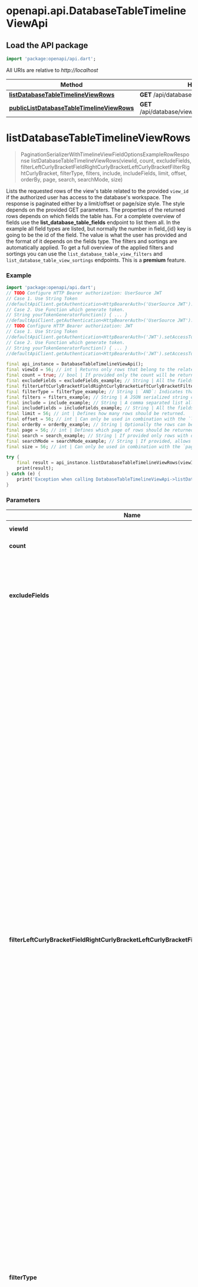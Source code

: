 # openapi.api.DatabaseTableTimelineViewApi

## Load the API package
```dart
import 'package:openapi/api.dart';
```

All URIs are relative to *http://localhost*

Method | HTTP request | Description
------------- | ------------- | -------------
[**listDatabaseTableTimelineViewRows**](DatabaseTableTimelineViewApi.md#listdatabasetabletimelineviewrows) | **GET** /api/database/views/timeline/{view_id}/ | 
[**publicListDatabaseTableTimelineViewRows**](DatabaseTableTimelineViewApi.md#publiclistdatabasetabletimelineviewrows) | **GET** /api/database/views/timeline/{slug}/public/rows/ | 


# **listDatabaseTableTimelineViewRows**
> PaginationSerializerWithTimelineViewFieldOptionsExampleRowResponse listDatabaseTableTimelineViewRows(viewId, count, excludeFields, filterLeftCurlyBracketFieldRightCurlyBracketLeftCurlyBracketFilterRightCurlyBracket, filterType, filters, include, includeFields, limit, offset, orderBy, page, search, searchMode, size)



Lists the requested rows of the view's table related to the provided `view_id` if the authorized user has access to the database's workspace. The response is paginated either by a limit/offset or page/size style. The style depends on the provided GET parameters. The properties of the returned rows depends on which fields the table has. For a complete overview of fields use the **list_database_table_fields** endpoint to list them all. In the example all field types are listed, but normally the number in field_{id} key is going to be the id of the field. The value is what the user has provided and the format of it depends on the fields type.  The filters and sortings are automatically applied. To get a full overview of the applied filters and sortings you can use the `list_database_table_view_filters` and `list_database_table_view_sortings` endpoints.  This is a **premium** feature.

### Example
```dart
import 'package:openapi/api.dart';
// TODO Configure HTTP Bearer authorization: UserSource JWT
// Case 1. Use String Token
//defaultApiClient.getAuthentication<HttpBearerAuth>('UserSource JWT').setAccessToken('YOUR_ACCESS_TOKEN');
// Case 2. Use Function which generate token.
// String yourTokenGeneratorFunction() { ... }
//defaultApiClient.getAuthentication<HttpBearerAuth>('UserSource JWT').setAccessToken(yourTokenGeneratorFunction);
// TODO Configure HTTP Bearer authorization: JWT
// Case 1. Use String Token
//defaultApiClient.getAuthentication<HttpBearerAuth>('JWT').setAccessToken('YOUR_ACCESS_TOKEN');
// Case 2. Use Function which generate token.
// String yourTokenGeneratorFunction() { ... }
//defaultApiClient.getAuthentication<HttpBearerAuth>('JWT').setAccessToken(yourTokenGeneratorFunction);

final api_instance = DatabaseTableTimelineViewApi();
final viewId = 56; // int | Returns only rows that belong to the related view's table.
final count = true; // bool | If provided only the count will be returned.
final excludeFields = excludeFields_example; // String | All the fields are included in the response by default. You can select a subset of fields by providing the exclude_fields query parameter. If you for example provide the following GET parameter `exclude_fields=field_1,field_2` then the fields with id `1` and id `2` are going to be excluded from the selection and response. 
final filterLeftCurlyBracketFieldRightCurlyBracketLeftCurlyBracketFilterRightCurlyBracket = filterLeftCurlyBracketFieldRightCurlyBracketLeftCurlyBracketFilterRightCurlyBracket_example; // String | The rows can optionally be filtered by the same view filters available for the views. Multiple filters can be provided if they follow the same format. The field and filter variable indicate how to filter and the value indicates where to filter on.  For example if you provide the following GET parameter `filter__field_1__equal=test` then only rows where the value of field_1 is equal to test are going to be returned.  The following filters are available: equal, not_equal, filename_contains, files_lower_than, has_file_type, contains, contains_not, contains_word, doesnt_contain_word, length_is_lower_than, higher_than, higher_than_or_equal, lower_than, lower_than_or_equal, is_even_and_whole, date_equal, date_before, date_before_or_equal, date_after_days_ago, date_after, date_after_or_equal, date_not_equal, date_equals_today, date_before_today, date_after_today, date_within_days, date_within_weeks, date_within_months, date_equals_days_ago, date_equals_months_ago, date_equals_years_ago, date_equals_week, date_equals_month, date_equals_day_of_month, date_equals_year, date_is, date_is_not, date_is_before, date_is_on_or_before, date_is_after, date_is_on_or_after, date_is_within, single_select_equal, single_select_not_equal, single_select_is_any_of, single_select_is_none_of, link_row_has, link_row_has_not, link_row_contains, link_row_not_contains, boolean, empty, not_empty, multiple_select_has, multiple_select_has_not, multiple_collaborators_has, multiple_collaborators_has_not, user_is, user_is_not, has_value_equal, has_not_value_equal, has_value_contains, has_not_value_contains, has_value_contains_word, has_not_value_contains_word, has_value_length_is_lower_than, has_all_values_equal, has_empty_value, has_not_empty_value, has_any_select_option_equal, has_none_select_option_equal.  **Please note that if the `filters` parameter is provided, this parameter will be ignored.**     **Please note that by passing the filter parameters the view filters saved for the view itself will be ignored.**
final filterType = filterType_example; // String | `AND`: Indicates that the rows must match all the provided filters.  `OR`: Indicates that the rows only have to match one of the filters.  This works only if two or more filters are provided.  **Please note that if the `filters` parameter is provided, this parameter will be ignored.**
final filters = filters_example; // String | A JSON serialized string containing the filter tree to apply to this view. The filter tree is a nested structure containing the filters that need to be applied.   An example of a valid filter tree is the following:`{\"filter_type\": \"AND\", \"filters\": [{\"field\": 1, \"type\": \"equal\", \"value\": \"test\"}]}`. The `field` value must be the ID of the field to filter on, or the name of the field if `user_field_names` is true.  The following filters are available: equal, not_equal, filename_contains, files_lower_than, has_file_type, contains, contains_not, contains_word, doesnt_contain_word, length_is_lower_than, higher_than, higher_than_or_equal, lower_than, lower_than_or_equal, is_even_and_whole, date_equal, date_before, date_before_or_equal, date_after_days_ago, date_after, date_after_or_equal, date_not_equal, date_equals_today, date_before_today, date_after_today, date_within_days, date_within_weeks, date_within_months, date_equals_days_ago, date_equals_months_ago, date_equals_years_ago, date_equals_week, date_equals_month, date_equals_day_of_month, date_equals_year, date_is, date_is_not, date_is_before, date_is_on_or_before, date_is_after, date_is_on_or_after, date_is_within, single_select_equal, single_select_not_equal, single_select_is_any_of, single_select_is_none_of, link_row_has, link_row_has_not, link_row_contains, link_row_not_contains, boolean, empty, not_empty, multiple_select_has, multiple_select_has_not, multiple_collaborators_has, multiple_collaborators_has_not, user_is, user_is_not, has_value_equal, has_not_value_equal, has_value_contains, has_not_value_contains, has_value_contains_word, has_not_value_contains_word, has_value_length_is_lower_than, has_all_values_equal, has_empty_value, has_not_empty_value, has_any_select_option_equal, has_none_select_option_equal.  **Please note that if this parameter is provided, all other `filter__{field}__{filter}` will be ignored, as well as the `filter_type` parameter.**  **Please note that by passing the filters parameter the view filters saved for the view itself will be ignored.**
final include = include_example; // String | A comma separated list allowing the values of `field_options` which will add the object/objects with the same name to the response if included. The `field_options` object contains user defined view settings for each field. For example the field's width is included in here.
final includeFields = includeFields_example; // String | All the fields are included in the response by default. You can select a subset of fields by providing the fields query parameter. If you for example provide the following GET parameter `include_fields=field_1,field_2` then only the fields with id `1` and id `2` are going to be selected and included in the response.
final limit = 56; // int | Defines how many rows should be returned.
final offset = 56; // int | Can only be used in combination with the `limit` parameter and defines from which offset the rows should be returned.
final orderBy = orderBy_example; // String | Optionally the rows can be ordered by provided field ids separated by comma. By default a field is ordered in ascending (A-Z) order, but by prepending the field with a '-' it can be ordered descending (Z-A).
final page = 56; // int | Defines which page of rows should be returned. Either the `page` or `limit` can be provided, not both.
final search = search_example; // String | If provided only rows with data that matches the search query are going to be returned.
final searchMode = searchMode_example; // String | If provided, allows API consumers to determine what kind of search experience they wish to have. If the default `SearchModes.MODE_FT_WITH_COUNT` is used, then Postgres full-text search is used. If `SearchModes.MODE_COMPAT` is provided then the search term will be exactly searched for including whitespace on each cell. This is the Baserow legacy search behaviour.
final size = 56; // int | Can only be used in combination with the `page` parameter and defines how many rows should be returned.

try {
    final result = api_instance.listDatabaseTableTimelineViewRows(viewId, count, excludeFields, filterLeftCurlyBracketFieldRightCurlyBracketLeftCurlyBracketFilterRightCurlyBracket, filterType, filters, include, includeFields, limit, offset, orderBy, page, search, searchMode, size);
    print(result);
} catch (e) {
    print('Exception when calling DatabaseTableTimelineViewApi->listDatabaseTableTimelineViewRows: $e\n');
}
```

### Parameters

Name | Type | Description  | Notes
------------- | ------------- | ------------- | -------------
 **viewId** | **int**| Returns only rows that belong to the related view's table. | 
 **count** | **bool**| If provided only the count will be returned. | [optional] 
 **excludeFields** | **String**| All the fields are included in the response by default. You can select a subset of fields by providing the exclude_fields query parameter. If you for example provide the following GET parameter `exclude_fields=field_1,field_2` then the fields with id `1` and id `2` are going to be excluded from the selection and response.  | [optional] 
 **filterLeftCurlyBracketFieldRightCurlyBracketLeftCurlyBracketFilterRightCurlyBracket** | **String**| The rows can optionally be filtered by the same view filters available for the views. Multiple filters can be provided if they follow the same format. The field and filter variable indicate how to filter and the value indicates where to filter on.  For example if you provide the following GET parameter `filter__field_1__equal=test` then only rows where the value of field_1 is equal to test are going to be returned.  The following filters are available: equal, not_equal, filename_contains, files_lower_than, has_file_type, contains, contains_not, contains_word, doesnt_contain_word, length_is_lower_than, higher_than, higher_than_or_equal, lower_than, lower_than_or_equal, is_even_and_whole, date_equal, date_before, date_before_or_equal, date_after_days_ago, date_after, date_after_or_equal, date_not_equal, date_equals_today, date_before_today, date_after_today, date_within_days, date_within_weeks, date_within_months, date_equals_days_ago, date_equals_months_ago, date_equals_years_ago, date_equals_week, date_equals_month, date_equals_day_of_month, date_equals_year, date_is, date_is_not, date_is_before, date_is_on_or_before, date_is_after, date_is_on_or_after, date_is_within, single_select_equal, single_select_not_equal, single_select_is_any_of, single_select_is_none_of, link_row_has, link_row_has_not, link_row_contains, link_row_not_contains, boolean, empty, not_empty, multiple_select_has, multiple_select_has_not, multiple_collaborators_has, multiple_collaborators_has_not, user_is, user_is_not, has_value_equal, has_not_value_equal, has_value_contains, has_not_value_contains, has_value_contains_word, has_not_value_contains_word, has_value_length_is_lower_than, has_all_values_equal, has_empty_value, has_not_empty_value, has_any_select_option_equal, has_none_select_option_equal.  **Please note that if the `filters` parameter is provided, this parameter will be ignored.**     **Please note that by passing the filter parameters the view filters saved for the view itself will be ignored.** | [optional] 
 **filterType** | **String**| `AND`: Indicates that the rows must match all the provided filters.  `OR`: Indicates that the rows only have to match one of the filters.  This works only if two or more filters are provided.  **Please note that if the `filters` parameter is provided, this parameter will be ignored.** | [optional] 
 **filters** | **String**| A JSON serialized string containing the filter tree to apply to this view. The filter tree is a nested structure containing the filters that need to be applied.   An example of a valid filter tree is the following:`{\"filter_type\": \"AND\", \"filters\": [{\"field\": 1, \"type\": \"equal\", \"value\": \"test\"}]}`. The `field` value must be the ID of the field to filter on, or the name of the field if `user_field_names` is true.  The following filters are available: equal, not_equal, filename_contains, files_lower_than, has_file_type, contains, contains_not, contains_word, doesnt_contain_word, length_is_lower_than, higher_than, higher_than_or_equal, lower_than, lower_than_or_equal, is_even_and_whole, date_equal, date_before, date_before_or_equal, date_after_days_ago, date_after, date_after_or_equal, date_not_equal, date_equals_today, date_before_today, date_after_today, date_within_days, date_within_weeks, date_within_months, date_equals_days_ago, date_equals_months_ago, date_equals_years_ago, date_equals_week, date_equals_month, date_equals_day_of_month, date_equals_year, date_is, date_is_not, date_is_before, date_is_on_or_before, date_is_after, date_is_on_or_after, date_is_within, single_select_equal, single_select_not_equal, single_select_is_any_of, single_select_is_none_of, link_row_has, link_row_has_not, link_row_contains, link_row_not_contains, boolean, empty, not_empty, multiple_select_has, multiple_select_has_not, multiple_collaborators_has, multiple_collaborators_has_not, user_is, user_is_not, has_value_equal, has_not_value_equal, has_value_contains, has_not_value_contains, has_value_contains_word, has_not_value_contains_word, has_value_length_is_lower_than, has_all_values_equal, has_empty_value, has_not_empty_value, has_any_select_option_equal, has_none_select_option_equal.  **Please note that if this parameter is provided, all other `filter__{field}__{filter}` will be ignored, as well as the `filter_type` parameter.**  **Please note that by passing the filters parameter the view filters saved for the view itself will be ignored.** | [optional] 
 **include** | **String**| A comma separated list allowing the values of `field_options` which will add the object/objects with the same name to the response if included. The `field_options` object contains user defined view settings for each field. For example the field's width is included in here. | [optional] 
 **includeFields** | **String**| All the fields are included in the response by default. You can select a subset of fields by providing the fields query parameter. If you for example provide the following GET parameter `include_fields=field_1,field_2` then only the fields with id `1` and id `2` are going to be selected and included in the response. | [optional] 
 **limit** | **int**| Defines how many rows should be returned. | [optional] 
 **offset** | **int**| Can only be used in combination with the `limit` parameter and defines from which offset the rows should be returned. | [optional] 
 **orderBy** | **String**| Optionally the rows can be ordered by provided field ids separated by comma. By default a field is ordered in ascending (A-Z) order, but by prepending the field with a '-' it can be ordered descending (Z-A). | [optional] 
 **page** | **int**| Defines which page of rows should be returned. Either the `page` or `limit` can be provided, not both. | [optional] 
 **search** | **String**| If provided only rows with data that matches the search query are going to be returned. | [optional] 
 **searchMode** | **String**| If provided, allows API consumers to determine what kind of search experience they wish to have. If the default `SearchModes.MODE_FT_WITH_COUNT` is used, then Postgres full-text search is used. If `SearchModes.MODE_COMPAT` is provided then the search term will be exactly searched for including whitespace on each cell. This is the Baserow legacy search behaviour. | [optional] 
 **size** | **int**| Can only be used in combination with the `page` parameter and defines how many rows should be returned. | [optional] 

### Return type

[**PaginationSerializerWithTimelineViewFieldOptionsExampleRowResponse**](PaginationSerializerWithTimelineViewFieldOptionsExampleRowResponse.md)

### Authorization

[UserSource JWT](../README.md#UserSource JWT), [JWT](../README.md#JWT)

### HTTP request headers

 - **Content-Type**: Not defined
 - **Accept**: application/json

[[Back to top]](#) [[Back to API list]](../README.md#documentation-for-api-endpoints) [[Back to Model list]](../README.md#documentation-for-models) [[Back to README]](../README.md)

# **publicListDatabaseTableTimelineViewRows**
> PublicPaginationSerializerWithTimelineViewFieldOptionsExampleRowResponse publicListDatabaseTableTimelineViewRows(slug, count, excludeFields, filterLeftCurlyBracketFieldRightCurlyBracketLeftCurlyBracketFilterRightCurlyBracket, filterType, filters, include, includeFields, limit, offset, orderBy, page, search, searchMode, size)



Lists the requested rows of the view's table related to the provided `slug` if the timeline view is public.The response is paginated either by a limit/offset or page/size style. The style depends on the provided GET parameters. The properties of the returned rows depends on which fields the table has. For a complete overview of fields use the **list_database_table_fields** endpoint to list them all. In the example all field types are listed, but normally the number in field_{id} key is going to be the id of the field. The value is what the user has provided and the format of it depends on the fields type.  

### Example
```dart
import 'package:openapi/api.dart';
// TODO Configure HTTP Bearer authorization: UserSource JWT
// Case 1. Use String Token
//defaultApiClient.getAuthentication<HttpBearerAuth>('UserSource JWT').setAccessToken('YOUR_ACCESS_TOKEN');
// Case 2. Use Function which generate token.
// String yourTokenGeneratorFunction() { ... }
//defaultApiClient.getAuthentication<HttpBearerAuth>('UserSource JWT').setAccessToken(yourTokenGeneratorFunction);
// TODO Configure HTTP Bearer authorization: JWT
// Case 1. Use String Token
//defaultApiClient.getAuthentication<HttpBearerAuth>('JWT').setAccessToken('YOUR_ACCESS_TOKEN');
// Case 2. Use Function which generate token.
// String yourTokenGeneratorFunction() { ... }
//defaultApiClient.getAuthentication<HttpBearerAuth>('JWT').setAccessToken(yourTokenGeneratorFunction);

final api_instance = DatabaseTableTimelineViewApi();
final slug = slug_example; // String | Returns only rows that belong to the related view.
final count = true; // bool | If provided only the count will be returned.
final excludeFields = excludeFields_example; // String | All the fields are included in the response by default. You can select a subset of fields by providing the exclude_fields query parameter. If you for example provide the following GET parameter `exclude_fields=field_1,field_2` then the fields with id `1` and id `2` are going to be excluded from the selection and response. 
final filterLeftCurlyBracketFieldRightCurlyBracketLeftCurlyBracketFilterRightCurlyBracket = filterLeftCurlyBracketFieldRightCurlyBracketLeftCurlyBracketFilterRightCurlyBracket_example; // String | The rows can optionally be filtered by the same view filters available for the views. Multiple filters can be provided if they follow the same format. The field and filter variable indicate how to filter and the value indicates where to filter on.  For example if you provide the following GET parameter `filter__field_1__equal=test` then only rows where the value of field_1 is equal to test are going to be returned.  The following filters are available: equal, not_equal, filename_contains, files_lower_than, has_file_type, contains, contains_not, contains_word, doesnt_contain_word, length_is_lower_than, higher_than, higher_than_or_equal, lower_than, lower_than_or_equal, is_even_and_whole, date_equal, date_before, date_before_or_equal, date_after_days_ago, date_after, date_after_or_equal, date_not_equal, date_equals_today, date_before_today, date_after_today, date_within_days, date_within_weeks, date_within_months, date_equals_days_ago, date_equals_months_ago, date_equals_years_ago, date_equals_week, date_equals_month, date_equals_day_of_month, date_equals_year, date_is, date_is_not, date_is_before, date_is_on_or_before, date_is_after, date_is_on_or_after, date_is_within, single_select_equal, single_select_not_equal, single_select_is_any_of, single_select_is_none_of, link_row_has, link_row_has_not, link_row_contains, link_row_not_contains, boolean, empty, not_empty, multiple_select_has, multiple_select_has_not, multiple_collaborators_has, multiple_collaborators_has_not, user_is, user_is_not, has_value_equal, has_not_value_equal, has_value_contains, has_not_value_contains, has_value_contains_word, has_not_value_contains_word, has_value_length_is_lower_than, has_all_values_equal, has_empty_value, has_not_empty_value, has_any_select_option_equal, has_none_select_option_equal.  **Please note that if the `filters` parameter is provided, this parameter will be ignored.**   
final filterType = filterType_example; // String | `AND`: Indicates that the rows must match all the provided filters.  `OR`: Indicates that the rows only have to match one of the filters.  This works only if two or more filters are provided.  **Please note that if the `filters` parameter is provided, this parameter will be ignored.**
final filters = filters_example; // String | A JSON serialized string containing the filter tree to apply to this view. The filter tree is a nested structure containing the filters that need to be applied.   An example of a valid filter tree is the following:`{\"filter_type\": \"AND\", \"filters\": [{\"field\": 1, \"type\": \"equal\", \"value\": \"test\"}]}`. The `field` value must be the ID of the field to filter on, or the name of the field if `user_field_names` is true.  The following filters are available: equal, not_equal, filename_contains, files_lower_than, has_file_type, contains, contains_not, contains_word, doesnt_contain_word, length_is_lower_than, higher_than, higher_than_or_equal, lower_than, lower_than_or_equal, is_even_and_whole, date_equal, date_before, date_before_or_equal, date_after_days_ago, date_after, date_after_or_equal, date_not_equal, date_equals_today, date_before_today, date_after_today, date_within_days, date_within_weeks, date_within_months, date_equals_days_ago, date_equals_months_ago, date_equals_years_ago, date_equals_week, date_equals_month, date_equals_day_of_month, date_equals_year, date_is, date_is_not, date_is_before, date_is_on_or_before, date_is_after, date_is_on_or_after, date_is_within, single_select_equal, single_select_not_equal, single_select_is_any_of, single_select_is_none_of, link_row_has, link_row_has_not, link_row_contains, link_row_not_contains, boolean, empty, not_empty, multiple_select_has, multiple_select_has_not, multiple_collaborators_has, multiple_collaborators_has_not, user_is, user_is_not, has_value_equal, has_not_value_equal, has_value_contains, has_not_value_contains, has_value_contains_word, has_not_value_contains_word, has_value_length_is_lower_than, has_all_values_equal, has_empty_value, has_not_empty_value, has_any_select_option_equal, has_none_select_option_equal.  **Please note that if this parameter is provided, all other `filter__{field}__{filter}` will be ignored, as well as the `filter_type` parameter.**
final include = include_example; // String | A comma separated list allowing the values of `field_options` which will add the object/objects with the same name to the response if included. The `field_options` object contains user defined view settings for each field. For example the field's width is included in here.
final includeFields = includeFields_example; // String | All the fields are included in the response by default. You can select a subset of fields by providing the fields query parameter. If you for example provide the following GET parameter `include_fields=field_1,field_2` then only the fields with id `1` and id `2` are going to be selected and included in the response.
final limit = 56; // int | Defines how many rows should be returned.
final offset = 56; // int | Can only be used in combination with the `limit` parameter and defines from which offset the rows should be returned.
final orderBy = orderBy_example; // String | Optionally the rows can be ordered by provided field ids separated by comma. By default a field is ordered in ascending (A-Z) order, but by prepending the field with a '-' it can be ordered descending (Z-A).
final page = 56; // int | Defines which page of rows should be returned. Either the `page` or `limit` can be provided, not both.
final search = search_example; // String | If provided only rows with data that matches the search query are going to be returned.
final searchMode = searchMode_example; // String | If provided, allows API consumers to determine what kind of search experience they wish to have. If the default `SearchModes.MODE_FT_WITH_COUNT` is used, then Postgres full-text search is used. If `SearchModes.MODE_COMPAT` is provided then the search term will be exactly searched for including whitespace on each cell. This is the Baserow legacy search behaviour.
final size = 56; // int | Can only be used in combination with the `page` parameter and defines how many rows should be returned.

try {
    final result = api_instance.publicListDatabaseTableTimelineViewRows(slug, count, excludeFields, filterLeftCurlyBracketFieldRightCurlyBracketLeftCurlyBracketFilterRightCurlyBracket, filterType, filters, include, includeFields, limit, offset, orderBy, page, search, searchMode, size);
    print(result);
} catch (e) {
    print('Exception when calling DatabaseTableTimelineViewApi->publicListDatabaseTableTimelineViewRows: $e\n');
}
```

### Parameters

Name | Type | Description  | Notes
------------- | ------------- | ------------- | -------------
 **slug** | **String**| Returns only rows that belong to the related view. | 
 **count** | **bool**| If provided only the count will be returned. | [optional] 
 **excludeFields** | **String**| All the fields are included in the response by default. You can select a subset of fields by providing the exclude_fields query parameter. If you for example provide the following GET parameter `exclude_fields=field_1,field_2` then the fields with id `1` and id `2` are going to be excluded from the selection and response.  | [optional] 
 **filterLeftCurlyBracketFieldRightCurlyBracketLeftCurlyBracketFilterRightCurlyBracket** | **String**| The rows can optionally be filtered by the same view filters available for the views. Multiple filters can be provided if they follow the same format. The field and filter variable indicate how to filter and the value indicates where to filter on.  For example if you provide the following GET parameter `filter__field_1__equal=test` then only rows where the value of field_1 is equal to test are going to be returned.  The following filters are available: equal, not_equal, filename_contains, files_lower_than, has_file_type, contains, contains_not, contains_word, doesnt_contain_word, length_is_lower_than, higher_than, higher_than_or_equal, lower_than, lower_than_or_equal, is_even_and_whole, date_equal, date_before, date_before_or_equal, date_after_days_ago, date_after, date_after_or_equal, date_not_equal, date_equals_today, date_before_today, date_after_today, date_within_days, date_within_weeks, date_within_months, date_equals_days_ago, date_equals_months_ago, date_equals_years_ago, date_equals_week, date_equals_month, date_equals_day_of_month, date_equals_year, date_is, date_is_not, date_is_before, date_is_on_or_before, date_is_after, date_is_on_or_after, date_is_within, single_select_equal, single_select_not_equal, single_select_is_any_of, single_select_is_none_of, link_row_has, link_row_has_not, link_row_contains, link_row_not_contains, boolean, empty, not_empty, multiple_select_has, multiple_select_has_not, multiple_collaborators_has, multiple_collaborators_has_not, user_is, user_is_not, has_value_equal, has_not_value_equal, has_value_contains, has_not_value_contains, has_value_contains_word, has_not_value_contains_word, has_value_length_is_lower_than, has_all_values_equal, has_empty_value, has_not_empty_value, has_any_select_option_equal, has_none_select_option_equal.  **Please note that if the `filters` parameter is provided, this parameter will be ignored.**    | [optional] 
 **filterType** | **String**| `AND`: Indicates that the rows must match all the provided filters.  `OR`: Indicates that the rows only have to match one of the filters.  This works only if two or more filters are provided.  **Please note that if the `filters` parameter is provided, this parameter will be ignored.** | [optional] 
 **filters** | **String**| A JSON serialized string containing the filter tree to apply to this view. The filter tree is a nested structure containing the filters that need to be applied.   An example of a valid filter tree is the following:`{\"filter_type\": \"AND\", \"filters\": [{\"field\": 1, \"type\": \"equal\", \"value\": \"test\"}]}`. The `field` value must be the ID of the field to filter on, or the name of the field if `user_field_names` is true.  The following filters are available: equal, not_equal, filename_contains, files_lower_than, has_file_type, contains, contains_not, contains_word, doesnt_contain_word, length_is_lower_than, higher_than, higher_than_or_equal, lower_than, lower_than_or_equal, is_even_and_whole, date_equal, date_before, date_before_or_equal, date_after_days_ago, date_after, date_after_or_equal, date_not_equal, date_equals_today, date_before_today, date_after_today, date_within_days, date_within_weeks, date_within_months, date_equals_days_ago, date_equals_months_ago, date_equals_years_ago, date_equals_week, date_equals_month, date_equals_day_of_month, date_equals_year, date_is, date_is_not, date_is_before, date_is_on_or_before, date_is_after, date_is_on_or_after, date_is_within, single_select_equal, single_select_not_equal, single_select_is_any_of, single_select_is_none_of, link_row_has, link_row_has_not, link_row_contains, link_row_not_contains, boolean, empty, not_empty, multiple_select_has, multiple_select_has_not, multiple_collaborators_has, multiple_collaborators_has_not, user_is, user_is_not, has_value_equal, has_not_value_equal, has_value_contains, has_not_value_contains, has_value_contains_word, has_not_value_contains_word, has_value_length_is_lower_than, has_all_values_equal, has_empty_value, has_not_empty_value, has_any_select_option_equal, has_none_select_option_equal.  **Please note that if this parameter is provided, all other `filter__{field}__{filter}` will be ignored, as well as the `filter_type` parameter.** | [optional] 
 **include** | **String**| A comma separated list allowing the values of `field_options` which will add the object/objects with the same name to the response if included. The `field_options` object contains user defined view settings for each field. For example the field's width is included in here. | [optional] 
 **includeFields** | **String**| All the fields are included in the response by default. You can select a subset of fields by providing the fields query parameter. If you for example provide the following GET parameter `include_fields=field_1,field_2` then only the fields with id `1` and id `2` are going to be selected and included in the response. | [optional] 
 **limit** | **int**| Defines how many rows should be returned. | [optional] 
 **offset** | **int**| Can only be used in combination with the `limit` parameter and defines from which offset the rows should be returned. | [optional] 
 **orderBy** | **String**| Optionally the rows can be ordered by provided field ids separated by comma. By default a field is ordered in ascending (A-Z) order, but by prepending the field with a '-' it can be ordered descending (Z-A). | [optional] 
 **page** | **int**| Defines which page of rows should be returned. Either the `page` or `limit` can be provided, not both. | [optional] 
 **search** | **String**| If provided only rows with data that matches the search query are going to be returned. | [optional] 
 **searchMode** | **String**| If provided, allows API consumers to determine what kind of search experience they wish to have. If the default `SearchModes.MODE_FT_WITH_COUNT` is used, then Postgres full-text search is used. If `SearchModes.MODE_COMPAT` is provided then the search term will be exactly searched for including whitespace on each cell. This is the Baserow legacy search behaviour. | [optional] 
 **size** | **int**| Can only be used in combination with the `page` parameter and defines how many rows should be returned. | [optional] 

### Return type

[**PublicPaginationSerializerWithTimelineViewFieldOptionsExampleRowResponse**](PublicPaginationSerializerWithTimelineViewFieldOptionsExampleRowResponse.md)

### Authorization

[UserSource JWT](../README.md#UserSource JWT), [JWT](../README.md#JWT)

### HTTP request headers

 - **Content-Type**: Not defined
 - **Accept**: application/json

[[Back to top]](#) [[Back to API list]](../README.md#documentation-for-api-endpoints) [[Back to Model list]](../README.md#documentation-for-models) [[Back to README]](../README.md)

